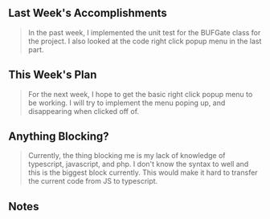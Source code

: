 ## Last Week's Accomplishments

> In the past week, I implemented the unit test for the BUFGate class for the project. I also
> looked at the code right click popup menu in the last part.

## This Week's Plan

> For the next week, I hope to get the basic right click popup menu to be working. I will
> try to implement the menu poping up, and disappearing when clicked off of.

## Anything Blocking?

> Currently, the thing blocking me is my lack of knowledge of typescript, javascript, and php.
> I don't know the syntax to well and this is the biggest block currently. This would make it
> hard to transfer the current code from JS to typescript.

## Notes


